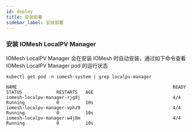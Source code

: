 ```yaml
---
id: deploy
title: 安装部署
sidebar_label: 安装部署
---
```


### 安装 IOMesh LocalPV Manager

IOMesh LocalPV Manager 会在安装 IOMesh 时自动安装，通过如下命令查看 IOMesh LocalPV Manager pod 的运行状态

```shell
kubectl get pod -n iomesh-system | grep localpv-manager
```
```output
NAME                                                           READY   STATUS             RESTARTS   AGE
iomesh-localpv-manager-rjg8j                                   4/4     Running            0          10s
iomesh-localpv-manager-vphz9                                   4/4     Running            0          10s
iomesh-localpv-manager-w4j8m                                   4/4     Running            0          10s
```

